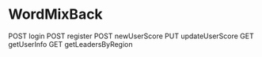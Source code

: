 # WordMixBack

POST login
POST register
POST newUserScore
PUT updateUserScore
GET getUserInfo
GET getLeadersByRegion

